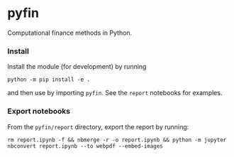 # pyfin

Computational finance methods in Python.

### Install

Install the module (for development) by running

```
python -m pip install -e .
```

and then use by importing `pyfin`. See the `report` notebooks for examples.

### Export notebooks

From the `pyfin/report` directory, export the report by running:

```
rm report.ipynb -f && nbmerge -r -o report.ipynb && python -m jupyter nbconvert report.ipynb --to webpdf --embed-images
```
